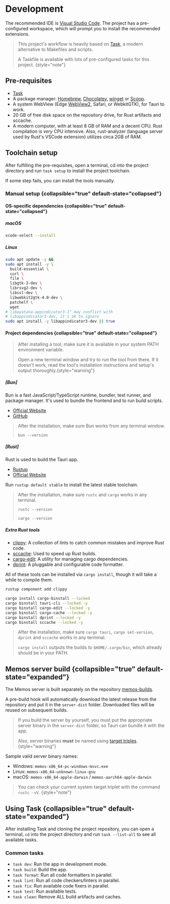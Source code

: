 # Development

The recommended IDE is [Visual Studio Code](https://code.visualstudio.com/). The project has a pre-configured workspace, which will prompt you to install the recommended extensions.

> This project's workflow is heavily based on [Task](https://taskfile.dev/installation), a modern alternative to Makefiles and scripts.
>
> A Taskfile is available with lots of pre-configured tasks for this project. {style="note"}

## Pre-requisites

- [Task](https://taskfile.dev/#/installation)
- A package manager: [Homebrew](https://brew.sh/), [Chocolatey](https://chocolatey.org/install#individual), [winget](https://docs.microsoft.com/windows/package-manager/winget/) or [Scoop](https://scoop.sh/).
- A system WebView (Edge [WebView2](https://go.microsoft.com/fwlink/p/?LinkId=2124703), Safari, or WebkitGTK), for Tauri to work.
- 20 GB of free disk space on the repository drive, for Rust artifacts and sccache.
- A modern computer, with at least 8 GB of RAM and a decent CPU. Rust compilation is _very_ CPU intensive. Also, rust-analyzer (language server used by Rust's VSCode extension) utilizes circa 2GB of RAM.

## Toolchain setup

After fulfilling the pre-requisites, open a terminal, cd into the project directory and run `task setup` to install the project toolchain.

If some step fails, you can install the tools manually.

### Manual setup {collapsible="true" default-state="collapsed"}

#### OS-specific dependencies {collapsible="true" default-state="collapsed"}

##### macOS

```bash
xcode-select --install
```

##### Linux

```bash
sudo apt update -y &&
sudo apt install -y \
  build-essential \
  curl \
  file \
  libgtk-3-dev \
  librsvg2-dev \
  libssl-dev \
  libwebkit2gtk-4.0-dev \
  patchelf \
  wget
# libayatana-appindicator3-1" may conflict with
# libappindicator3-dev, it's ok to ignore
sudo apt install -y libappindicator3-dev || true
```

#### Project dependencies {collapsible="true" default-state="collapsed"}

> After installing a tool, make sure it is available in your system PATH environment variable.
>
> Open a new terminal window and try to run the tool from there.
> If it doesn't work, read the tool's installation instructions and setup's output thoroughly.{style="warning"}

##### [Bun]

Bun is a fast JavaScript/TypeScript runtime, bundler, test runner, and package manager.
It's used to bundle the frontend and to run build scripts.

- [Official Website](https://bun.sh)
- [GitHub](https://github.com/oven-sh/bun)

> After the installation, make sure Bun works from any terminal window.
>
> `bun --version`

##### [Rust]

Rust is used to build the Tauri app.

- [Rustup](https://rustup.rs/)
- [Official Website](https://www.rust-lang.org/tools/install)

Run `rustup default stable` to install the latest stable toolchain.

> After the installation, make sure `rustc` and `cargo` works in any terminal.
>
> `rustc --version`
>
> `cargo --version`

##### Extra Rust tools

- [clippy](https://github.com/rust-lang/rust-clippy): A collection of lints to catch common mistakes and improve Rust code.
- [sccache](https://github.com/mozilla/sccache): Used to speed up Rust builds.
- [cargo-edit](https://github.com/killercup/cargo-edit): A utility for managing cargo dependencies.
- [dprint](https://github.com/dprint/dprint): A pluggable and configurable code formatter.

All of these tools can be installed via `cargo install`, though it will take a while to compile them.

```bash
rustup component add clippy

cargo install cargo-binstall --locked
cargo binstall tauri-cli --locked -y
cargo binstall cargo-edit --locked -y
cargo binstall cargo-cache --locked -y
cargo binstall dprint --locked -y
cargo binstall sccache --locked -y
```

> After the installation, make sure `cargo tauri`, `cargo set-version`, `dprint` and `sccache` works in any terminal.
>
> `cargo install` outputs the builds to `$HOME/.cargo/bin`, which already should be in your PATH.

## Memos server build {collapsible="true" default-state="expanded"}

The Memos server is built separately on the repository [memos-builds](https://github.com/lincolnthalles/memos-builds).

A pre-build hook will automatically download the latest release from the repository and put it in the `server-dist` folder. Downloaded files will be reused on subsequent builds.

> If you build the server by yourself, you must put the appropriate server binary in the `server-dist` folder, so Tauri can bundle it with the app.
>
> Also, server binaries **must** be named
> using [target triples](https://clang.llvm.org/docs/CrossCompilation.html#target-triple). {style="warning"}

Sample valid server binary names:

- Windows: `memos-x86_64-pc-windows-msvc.exe`
- Linux: `memos-x86_64-unknown-linux-gnu`
- macOS: `memos-x86_64-apple-darwin` / `memos-aarch64-apple-darwin`

> You can check your current system target triplet with the command `rustc -vV`. {style="note"}

## Using Task {collapsible="true" default-state="expanded"}

After installing Task and cloning the project repository, you can open a terminal, `cd` into the project directory and run `task --list-all` to see all available tasks.

### Common tasks

- `task dev`: Run the app in development mode.
- `task build`: Build the app.
- `task format`: Run all code formatters in parallel.
- `task lint`: Run all code checkers/linters in parallel.
- `task fix`: Run available code fixers in parallel.
- `task test`: Run available tests.
- `task clean`: Remove ALL build artifacts and caches.
